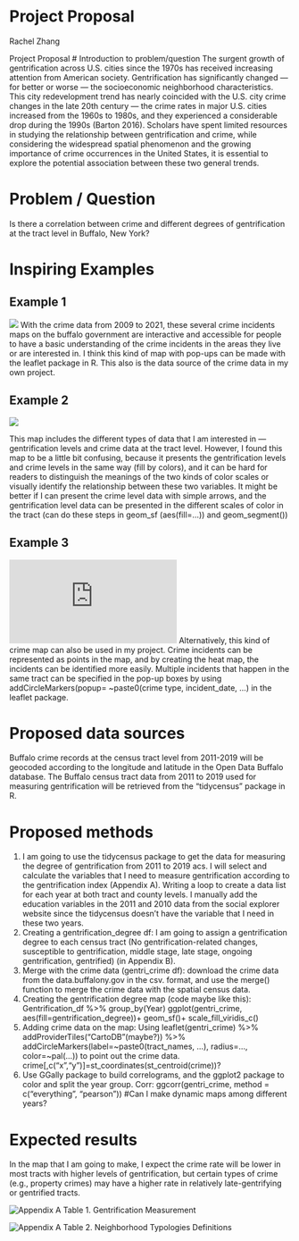 Project Proposal
================
Rachel Zhang

Project Proposal \# Introduction to problem/question The surgent growth
of gentrification across U.S. cities since the 1970s has received
increasing attention from American society. Gentrification has
significantly changed — for better or worse — the socioeconomic
neighborhood characteristics. This city redevelopment trend has nearly
coincided with the U.S. city crime changes in the late 20th century —
the crime rates in major U.S. cities increased from the 1960s to 1980s,
and they experienced a considerable drop during the 1990s (Barton 2016).
Scholars have spent limited resources in studying the relationship
between gentrification and crime, while considering the widespread
spatial phenomenon and the growing importance of crime occurrences in
the United States, it is essential to explore the potential association
between these two general trends.

# Problem / Question

Is there a correlation between crime and different degrees of
gentrification at the tract level in Buffalo, New York?

# Inspiring Examples

## Example 1

![](https://data.buffalony.gov/Public-Safety/Crime-Incidents-Data-Lens-/vhp3-62vz)
With the crime data from 2009 to 2021, these several crime incidents
maps on the buffalo government are interactive and accessible for people
to have a basic understanding of the crime incidents in the areas they
live or are interested in. I think this kind of map with pop-ups can be
made with the leaflet package in R. This also is the data source of the
crime data in my own project.

## Example 2

![](https://www.theguardian.com/cities/2016/sep/30/worlds-most-gentrified-cities-crime-stats-coffee-shops)

This map includes the different types of data that I am interested in —
gentrification levels and crime data at the tract level. However, I
found this map to be a little bit confusing, because it presents the
gentrification levels and crime levels in the same way (fill by colors),
and it can be hard for readers to distinguish the meanings of the two
kinds of color scales or visually identify the relationship between
these two variables. It might be better if I can present the crime level
data with simple arrows, and the gentrification level data can be
presented in the different scales of color in the tract (can do these
steps in geom\_sf (aes(fill=…)) and geom\_segment())

## Example 3

![](https://bookdown.org/fis/social-life-of-neighborhoods/mapping-crime-data.html)
Alternatively, this kind of crime map can also be used in my project.
Crime incidents can be represented as points in the map, and by creating
the heat map, the incidents can be identified more easily. Multiple
incidents that happen in the same tract can be specified in the pop-up
boxes by using addCircleMarkers(popup= \~paste0(crime type,
incident\_date, …) in the leaflet package.

# Proposed data sources

Buffalo crime records at the census tract level from 2011-2019 will be
geocoded according to the longitude and latitude in the Open Data
Buffalo database. The Buffalo census tract data from 2011 to 2019 used
for measuring gentrification will be retrieved from the “tidycensus”
package in R.

# Proposed methods

1.  I am going to use the tidycensus package to get the data for
    measuring the degree of gentrification from 2011 to 2019 acs. I will
    select and calculate the variables that I need to measure
    gentrification according to the gentrification index (Appendix A).
    Writing a loop to create a data list for each year at both tract and
    county levels. I manually add the education variables in the 2011
    and 2010 data from the social explorer website since the tidycensus
    doesn’t have the variable that I need in these two years.
2.  Creating a gentrification\_degree df: I am going to assign a
    gentrification degree to each census tract (No
    gentrification-related changes, susceptible to gentrification,
    middle stage, late stage, ongoing gentrification, gentrified) (in
    Appendix B).
3.  Merge with the crime data (gentri\_crime df): download the crime
    data from the data.buffalony.gov in the csv. format, and use the
    merge() function to merge the crime data with the spatial census
    data.
4.  Creating the gentrification degree map (code maybe like this):
    Gentrification\_df %&gt;% group\_by(Year) ggplot(gentri\_crime,
    aes(fill=gentrification\_degree))+ geom\_sf()+
    scale\_fill\_viridis\_c()
5.  Adding crime data on the map: Using leaflet(gentri\_crime) %&gt;%
    addProviderTiles(“CartoDB”(maybe?)) %&gt;%
    addCircleMarkers(label=\~paste0(tract\_names, …), radius=…,
    color=\~pal(…)) to point out the crime data.
    crime\[,c(“x”,“y”)\]=st\_coordinates(st\_centroid(crime))?
6.  Use GGally package to build correlograms, and the ggplot2 package to
    color and split the year group. Corr: ggcorr(gentri\_crime, method =
    c(“everything”, “pearson”)) \#Can I make dynamic maps among
    different years?

# Expected results

In the map that I am going to make, I expect the crime rate will be
lower in most tracts with higher levels of gentrification, but certain
types of crime (e.g., property crimes) may have a higher rate in
relatively late-gentrifying or gentrified tracts.

![Appendix A Table 1. Gentrification
Measurement](/Users/rachelzhang/Desktop/GEO%20511/2021_case_studies-rachelzhang77/Project/Table%201.png)

![Appendix A Table 2. Neighborhood Typologies
Definitions](/Users/rachelzhang/Desktop/GEO%20511/2021_case_studies-rachelzhang77/Project/Table%202.png)
